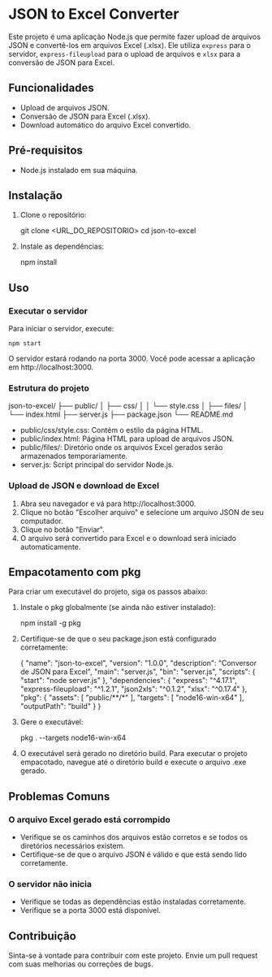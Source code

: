 
# JSON to Excel Converter

Este projeto é uma aplicação Node.js que permite fazer upload de arquivos JSON e convertê-los em arquivos Excel (.xlsx). Ele utiliza `express` para o servidor, `express-fileupload` para o upload de arquivos e `xlsx` para a conversão de JSON para Excel.

## Funcionalidades

- Upload de arquivos JSON.
- Conversão de JSON para Excel (.xlsx).
- Download automático do arquivo Excel convertido.

## Pré-requisitos

- Node.js instalado em sua máquina.

## Instalação

1. Clone o repositório:

    git clone <URL_DO_REPOSITORIO>
    cd json-to-excel

2. Instale as dependências:

    npm install

## Uso

### Executar o servidor

Para iniciar o servidor, execute:

    npm start

O servidor estará rodando na porta 3000. Você pode acessar a aplicação em http://localhost:3000.

### Estrutura do projeto

json-to-excel/
├── public/
│   ├── css/
│   │   └── style.css
│   ├── files/
│   └── index.html
├── server.js
├── package.json
└── README.md

- public/css/style.css: Contém o estilo da página HTML.
- public/index.html: Página HTML para upload de arquivos JSON.
- public/files/: Diretório onde os arquivos Excel gerados serão armazenados temporariamente.
- server.js: Script principal do servidor Node.js.

### Upload de JSON e download de Excel

1. Abra seu navegador e vá para http://localhost:3000.
2. Clique no botão "Escolher arquivo" e selecione um arquivo JSON de seu computador.
3. Clique no botão "Enviar".
4. O arquivo será convertido para Excel e o download será iniciado automaticamente.

## Empacotamento com pkg

Para criar um executável do projeto, siga os passos abaixo:

1. Instale o pkg globalmente (se ainda não estiver instalado):

    npm install -g pkg

2. Certifique-se de que o seu package.json está configurado corretamente:

    {
      "name": "json-to-excel",
      "version": "1.0.0",
      "description": "Conversor de JSON para Excel",
      "main": "server.js",
      "bin": "server.js",
      "scripts": {
        "start": "node server.js"
      },
      "dependencies": {
        "express": "^4.17.1",
        "express-fileupload": "^1.2.1",
        "json2xls": "^0.1.2",
        "xlsx": "^0.17.4"
      },
      "pkg": {
        "assets": [
          "public/**/*"
        ],
        "targets": [
          "node16-win-x64"
        ],
        "outputPath": "build"
      }
    }

3. Gere o executável:

    pkg . --targets node16-win-x64

4. O executável será gerado no diretório build. Para executar o projeto empacotado, navegue até o diretório build e execute o arquivo .exe gerado.

## Problemas Comuns

### O arquivo Excel gerado está corrompido

- Verifique se os caminhos dos arquivos estão corretos e se todos os diretórios necessários existem.
- Certifique-se de que o arquivo JSON é válido e que está sendo lido corretamente.

### O servidor não inicia

- Verifique se todas as dependências estão instaladas corretamente.
- Verifique se a porta 3000 está disponível.

## Contribuição

Sinta-se à vontade para contribuir com este projeto. Envie um pull request com suas melhorias ou correções de bugs.
